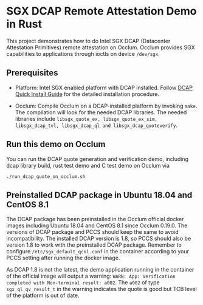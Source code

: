 # SGX DCAP Remote Attestation Demo in Rust

This project demonstrates how to do Intel SGX DCAP (Datacenter Attestation
Primitives) remote attestation on Occlum. Occlum provides SGX capabilities to
applications through ioctls on device `/dev/sgx`.

## Prerequisites

- Platform: Intel SGX enabled platform with DCAP installed. Follow [DCAP
  Quick Install
  Guide](https://software.intel.com/content/www/us/en/develop/articles/intel-software-guard-extensions-data-center-attestation-primitives-quick-install-guide.html)
  for the detailed installation procedure.

- Occlum: Compile Occlum on a DCAP-installed platform by invoking `make`. The
  compilation will look for the needed DCAP libraries. The needed libraries
  include `libsgx_quote_ex, libsgx_quote_ex_sim, libsgx_dcap_tvl,
  libsgx_dcap_ql and libsgx_dcap_quoteverify`.

## Run this demo on Occlum

You can run the DCAP quote generation and verification demo, including dcap library build, rust test demo and C test demo on Occlum via
```
./run_dcap_quote_on_occlum.sh
```

## Preinstalled DCAP package in Ubuntu 18.04 and CentOS 8.1
The DCAP package has been preinstalled in the Occlum official docker images
including Ubuntu 18.04 and CentOS 8.1 since Occlum 0.19.0. The versions of DCAP
package and PCCS should keep the same to avoid incompatibility. The installed
DCAP version is 1.8, so PCCS should also be version 1.8 to work with the
preinstalled DCAP package. Remember to configure `/etc/sgx_default_qcnl.conf`
in the container according to your PCCS setting after running the docker image.

As DCAP 1.8 is not the latest, the demo application running in the container of
the official image will output a warning: `WARN: App: Verification completed
with Non-terminal result: a002`. The `a002` of type `sgx_ql_qv_result_t` in the
warning indicates the quote is good but TCB level of the platform is out of
date.
